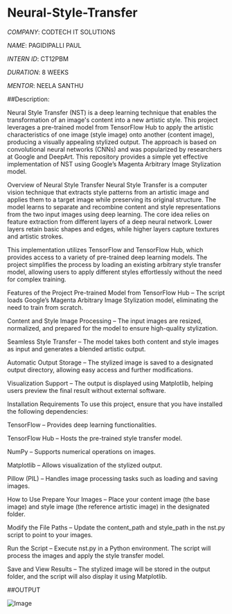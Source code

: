 # Neural-Style-Transfer

*COMPANY*: CODTECH IT SOLUTIONS

*NAME*: PAGIDIPALLI PAUL

*INTERN ID*: CT12PBM

*DURATION*: 8 WEEKS

*MENTOR*: NEELA SANTHU

##Description:

Neural Style Transfer (NST) is a deep learning technique that enables the transformation of an image's content into a new artistic style. This project leverages a pre-trained model from TensorFlow Hub to apply the artistic characteristics of one image (style image) onto another (content image), producing a visually appealing stylized output. The approach is based on convolutional neural networks (CNNs) and was popularized by researchers at Google and DeepArt. This repository provides a simple yet effective implementation of NST using Google’s Magenta Arbitrary Image Stylization model.

Overview of Neural Style Transfer
Neural Style Transfer is a computer vision technique that extracts style patterns from an artistic image and applies them to a target image while preserving its original structure. The model learns to separate and recombine content and style representations from the two input images using deep learning. The core idea relies on feature extraction from different layers of a deep neural network. Lower layers retain basic shapes and edges, while higher layers capture textures and artistic strokes.

This implementation utilizes TensorFlow and TensorFlow Hub, which provides access to a variety of pre-trained deep learning models. The project simplifies the process by loading an existing arbitrary style transfer model, allowing users to apply different styles effortlessly without the need for complex training.

Features of the Project
Pre-trained Model from TensorFlow Hub – The script loads Google’s Magenta Arbitrary Image Stylization model, eliminating the need to train from scratch.

Content and Style Image Processing – The input images are resized, normalized, and prepared for the model to ensure high-quality stylization.

Seamless Style Transfer – The model takes both content and style images as input and generates a blended artistic output.

Automatic Output Storage – The stylized image is saved to a designated output directory, allowing easy access and further modifications.

Visualization Support – The output is displayed using Matplotlib, helping users preview the final result without external software.

Installation Requirements
To use this project, ensure that you have installed the following dependencies:

TensorFlow – Provides deep learning functionalities.

TensorFlow Hub – Hosts the pre-trained style transfer model.

NumPy – Supports numerical operations on images.

Matplotlib – Allows visualization of the stylized output.

Pillow (PIL) – Handles image processing tasks such as loading and saving images.

How to Use
Prepare Your Images – Place your content image (the base image) and style image (the reference artistic image) in the designated folder.

Modify the File Paths – Update the content_path and style_path in the nst.py script to point to your images.

Run the Script – Execute nst.py in a Python environment. The script will process the images and apply the style transfer model.

Save and View Results – The stylized image will be stored in the output folder, and the script will also display it using Matplotlib.

##OUTPUT

![Image](https://github.com/user-attachments/assets/ae9a1201-d62a-44e0-b5ce-df278eeaac4b)
